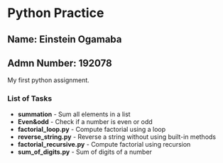 # Python Practice

## Name: Einstein Ogamaba
## Admn Number: 192078

My first python assignment.

### List of Tasks
- **summation** - Sum all elements in a list
- **Even&odd** - Check if a number is even or odd
- **factorial_loop.py** - Compute factorial using a loop
- **reverse_string.py** - Reverse a string without using built-in methods
- **factorial_recursive.py** - Compute factorial using recursion
- **sum_of_digits.py** - Sum of digits of a number
